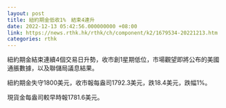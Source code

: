 ```yaml
---
layout: post
title: 紐約期金低收1%　結束4連升
date: 2022-12-13 05:42:56.000000000 +08:00
link: https://news.rthk.hk/rthk/ch/component/k2/1679534-20221213.htm
categories: rthk
---
```


紐約期金結束連續4個交易日升勢，收市創1星期低位，市場觀望即將公布的美國通脹數據，以及聯儲局議息結果。

紐約期金失守1800美元，收市報每盎司1792.3美元，跌18.4美元，跌幅1%。

現貨金每盎司較早時報1781.6美元。
